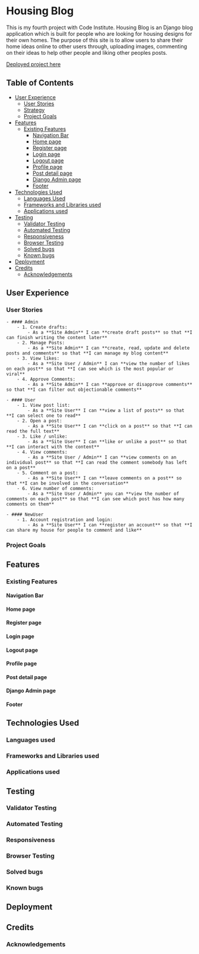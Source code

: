# Housing Blog

This is my fourth project with Code Institute. Housing Blog is an Django blog application which is built for people who are looking for housing designs for their own homes.
The purpose of this site is to allow users to share their home ideas online to other users through, uploading images, commenting on their ideas to help other people and liking other peoples posts.

[Deployed project here]()

## Table of Contents
* [User Experience](#user-experience)
    * [User Stories](#user-stories)
    * [Strategy](#strategy)
    * [Project Goals](#project-goals)
* [Features](#features)
    * [Existing Features](#existing-features)
        * [Navigation Bar](#navigation-bar)
        * [Home page](#home-page)
        * [Register page](#register-page)
        * [Login page](#login-page)
        * [Logout page](#logout-page)
        * [Profile page](#profile-page)
        * [Post detail page](#post-detail-page)
        * [Django Admin page](#django-admin-page)
        * [Footer](#footer)
* [Technologies Used](#technologies-used)
    * [Languages Used](#languages-used)
    * [Frameworks and Libraries used](#frameworks-and-libraries-used)
    * [Applications used](#applications-used)
* [Testing](#testing)
    * [Validator Testing](#validator-testing)
    * [Automated Testing](#automated-testing)
    * [Responsiveness](#responsiveness)
    * [Browser Testing](#browser-testing)
    * [Solved bugs](#solved-bugs)
    * [Known bugs](#known-bugs)
* [Deployment](#deployment)
* [Credits](#credits)
    * [Acknowledgements](#acknowledgements)

## User Experience

### User Stories

    - #### Admin
        - 1. Create drafts:
            - As a **Site Admin** I can **create draft posts** so that **I can finish writing the content later**
        - 2. Manage Posts:
            - As a **Site Admin** I can **create, read, update and delete posts and comments** so that **I can manage my blog content**
        - 3. View likes:
            - As a **Site User / Admin** I can **view the number of likes on each post** so that **I can see which is the most popular or viral**
        - 4. Approve Comments:
            - As a **Site Admin** I can **approve or disapprove comments** so that **I can filter out objectionable comments**
    
    - #### User
        - 1. View post list:
            - As a **Site User** I can **view a list of posts** so that **I can select one to read**
        - 2. Open a post:
            - As a **Site User** I can **click on a post** so that **I can read the full text**
        - 3. Like / unlike:
            - As a **Site User** I can **like or unlike a post** so that **I can interact with the content**
        - 4. View comments:
            - As a **Site User / Admin** I can **view comments on an individual post** so that **I can read the comment somebody has left on a post**
        - 5. Comment on a post:
            - As a **Site User** I can **leave comments on a post** so that **I can be involved in the conversation**
        - 6. View number of comments:
            - As a **Site User / Admin** you can **view the number of comments on each post** so that **I can see which post has how many comments on them**
    
    - #### NewUser
        - 1. Account registration and login:
            - As a **Site User** I can **register an account** so that **I can share my house for people to comment and like**

### Project Goals

## Features

### Existing Features

#### Navigation Bar

#### Home page

#### Register page

#### Login page

#### Logout page

#### Profile page

#### Post detail page

#### Django Admin page

#### Footer

## Technologies Used

### Languages used

### Frameworks and Libraries used

### Applications used

## Testing

### Validator Testing

### Automated Testing

### Responsiveness

### Browser Testing

### Solved bugs

### Known bugs

## Deployment


## Credits

### Acknowledgements